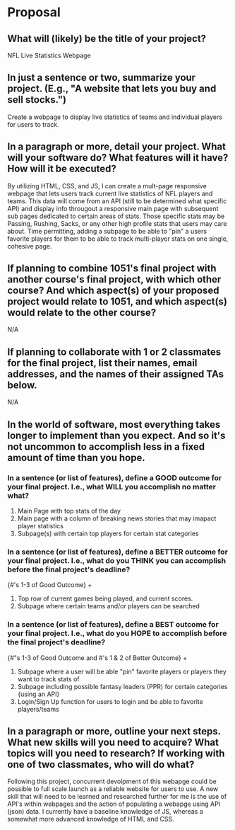 # Proposal

## What will (likely) be the title of your project?

NFL Live Statistics Webpage

## In just a sentence or two, summarize your project. (E.g., "A website that lets you buy and sell stocks.")

Create a webpage to display live statistics of teams and individual players for users to track. 

## In a paragraph or more, detail your project. What will your software do? What features will it have? How will it be executed?

By utilizing HTML, CSS, and JS, I can create a mult-page responsive webpage that lets users track current live statistics of NFL players and teams. This data will come from an API (still to be determined what specific API) and display info througout a responsive main page with subsequent sub pages dedicated to certain areas of stats. Those specific stats may be Passing, Rushing, Sacks, or any other high profile stats that users may care about. Time permitting, adding a subpage to be able to "pin" a users favorite players for them to be able to track multi-player stats on one single, cohesive page. 

## If planning to combine 1051's final project with another course's final project, with which other course? And which aspect(s) of your proposed project would relate to 1051, and which aspect(s) would relate to the other course?

N/A
## If planning to collaborate with 1 or 2 classmates for the final project, list their names, email addresses, and the names of their assigned TAs below.

N/A

## In the world of software, most everything takes longer to implement than you expect. And so it's not uncommon to accomplish less in a fixed amount of time than you hope.
### In a sentence (or list of features), define a GOOD outcome for your final project. I.e., what WILL you accomplish no matter what?

1. Main Page with top stats of the day
2. Main page with a column of breaking news stories that may imapact player statistics
3. Subpage(s) with certain top players for certain stat categories 

### In a sentence (or list of features), define a BETTER outcome for your final project. I.e., what do you THINK you can accomplish before the final project's deadline?

{#'s 1-3 of Good Outcome} +
1. Top row of current games being played, and current scores.
2. Subpage where certain teams and/or players can be searched 

### In a sentence (or list of features), define a BEST outcome for your final project. I.e., what do you HOPE to accomplish before the final project's deadline?

{#"s 1-3 of Good Outcome and #'s 1 & 2 of Better Outcome} +
1. Subpage where a user will be able "pin" favorite players or players they want to track stats of
2. Subpage including possible fantasy leaders (PPR) for certain categories {using an API}
3. Login/Sign Up function for users to login and be able to favorite players/teams

## In a paragraph or more, outline your next steps. What new skills will you need to acquire? What topics will you need to research? If working with one of two classmates, who will do what?

Following this project, concurrent devolpment of this webapge could be possible to full scale launch as a reliable website for users to use. A new skill that will need to be learned and researched further for me is the use of API's within webpages and the action of populating a webapge using API (json) data. I currently have a baseline knowledge of JS, whereas a somewhat more advanced knowledge of HTML and CSS. 
